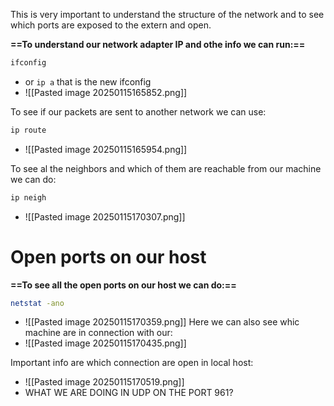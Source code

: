 This is very important to understand the structure of the network and to see which ports are exposed to the extern and open.

**==To understand our network adapter IP and othe info we can run:==**
```bash
ifconfig
```
- or `ip a` that is the new ifconfig
- ![[Pasted image 20250115165852.png]]

To see if our packets are sent to another network we can use:
```bash
ip route
```
- ![[Pasted image 20250115165954.png]]

To see al the neighbors and which of them are reachable from our machine we can do:
```bash
ip neigh
```
- ![[Pasted image 20250115170307.png]]


# Open ports on our host

**==To see all the open ports on our host we can do:==**
```bash
netstat -ano
```
- ![[Pasted image 20250115170359.png]]
Here we can also see whic machine are in connection with our:
- ![[Pasted image 20250115170435.png]]


Important info are which connection are open in local host:
- ![[Pasted image 20250115170519.png]]
- WHAT WE ARE DOING IN UDP ON THE PORT 961?

